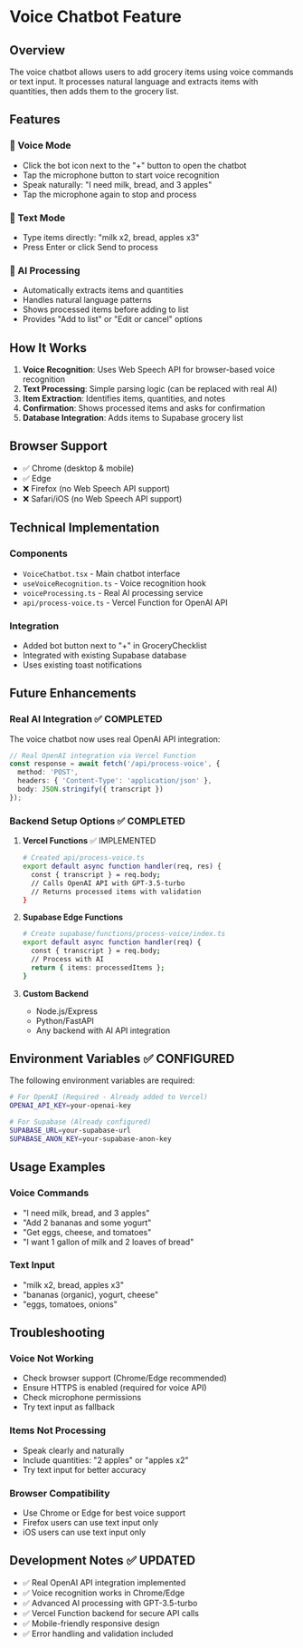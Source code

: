# Voice Chatbot Feature

## Overview
The voice chatbot allows users to add grocery items using voice commands or text input. It processes natural language and extracts items with quantities, then adds them to the grocery list.

## Features

### 🎤 Voice Mode
- Click the bot icon next to the "+" button to open the chatbot
- Tap the microphone button to start voice recognition
- Speak naturally: "I need milk, bread, and 3 apples"
- Tap the microphone again to stop and process

### 📝 Text Mode
- Type items directly: "milk x2, bread, apples x3"
- Press Enter or click Send to process

### 🤖 AI Processing
- Automatically extracts items and quantities
- Handles natural language patterns
- Shows processed items before adding to list
- Provides "Add to list" or "Edit or cancel" options

## How It Works

1. **Voice Recognition**: Uses Web Speech API for browser-based voice recognition
2. **Text Processing**: Simple parsing logic (can be replaced with real AI)
3. **Item Extraction**: Identifies items, quantities, and notes
4. **Confirmation**: Shows processed items and asks for confirmation
5. **Database Integration**: Adds items to Supabase grocery list

## Browser Support

- ✅ Chrome (desktop & mobile)
- ✅ Edge
- ❌ Firefox (no Web Speech API support)
- ❌ Safari/iOS (no Web Speech API support)

## Technical Implementation

### Components
- `VoiceChatbot.tsx` - Main chatbot interface
- `useVoiceRecognition.ts` - Voice recognition hook
- `voiceProcessing.ts` - Real AI processing service
- `api/process-voice.ts` - Vercel Function for OpenAI API

### Integration
- Added bot button next to "+" in GroceryChecklist
- Integrated with existing Supabase database
- Uses existing toast notifications

## Future Enhancements

### Real AI Integration ✅ COMPLETED
The voice chatbot now uses real OpenAI API integration:

```typescript
// Real OpenAI integration via Vercel Function
const response = await fetch('/api/process-voice', {
  method: 'POST',
  headers: { 'Content-Type': 'application/json' },
  body: JSON.stringify({ transcript })
});
```

### Backend Setup Options ✅ COMPLETED

1. **Vercel Functions** ✅ IMPLEMENTED
   ```bash
   # Created api/process-voice.ts
   export default async function handler(req, res) {
     const { transcript } = req.body;
     // Calls OpenAI API with GPT-3.5-turbo
     // Returns processed items with validation
   }
   ```

2. **Supabase Edge Functions**
   ```bash
   # Create supabase/functions/process-voice/index.ts
   export default async function handler(req) {
     const { transcript } = req.body;
     // Process with AI
     return { items: processedItems };
   }
   ```

3. **Custom Backend**
   - Node.js/Express
   - Python/FastAPI
   - Any backend with AI API integration

## Environment Variables ✅ CONFIGURED

The following environment variables are required:

```bash
# For OpenAI (Required - Already added to Vercel)
OPENAI_API_KEY=your-openai-key

# For Supabase (Already configured)
SUPABASE_URL=your-supabase-url
SUPABASE_ANON_KEY=your-supabase-anon-key
```

## Usage Examples

### Voice Commands
- "I need milk, bread, and 3 apples"
- "Add 2 bananas and some yogurt"
- "Get eggs, cheese, and tomatoes"
- "I want 1 gallon of milk and 2 loaves of bread"

### Text Input
- "milk x2, bread, apples x3"
- "bananas (organic), yogurt, cheese"
- "eggs, tomatoes, onions"

## Troubleshooting

### Voice Not Working
- Check browser support (Chrome/Edge recommended)
- Ensure HTTPS is enabled (required for voice API)
- Check microphone permissions
- Try text input as fallback

### Items Not Processing
- Speak clearly and naturally
- Include quantities: "2 apples" or "apples x2"
- Try text input for better accuracy

### Browser Compatibility
- Use Chrome or Edge for best voice support
- Firefox users can use text input only
- iOS users can use text input only

## Development Notes ✅ UPDATED

- ✅ Real OpenAI API integration implemented
- ✅ Voice recognition works in Chrome/Edge
- ✅ Advanced AI processing with GPT-3.5-turbo
- ✅ Vercel Function backend for secure API calls
- ✅ Mobile-friendly responsive design
- ✅ Error handling and validation included 